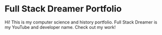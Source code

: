 # Full Stack Dreamer Portfolio
Hi! This is my computer science and history portfolio. Full Stack Dreamer is my YouTube and developer name. Check out my work! 
